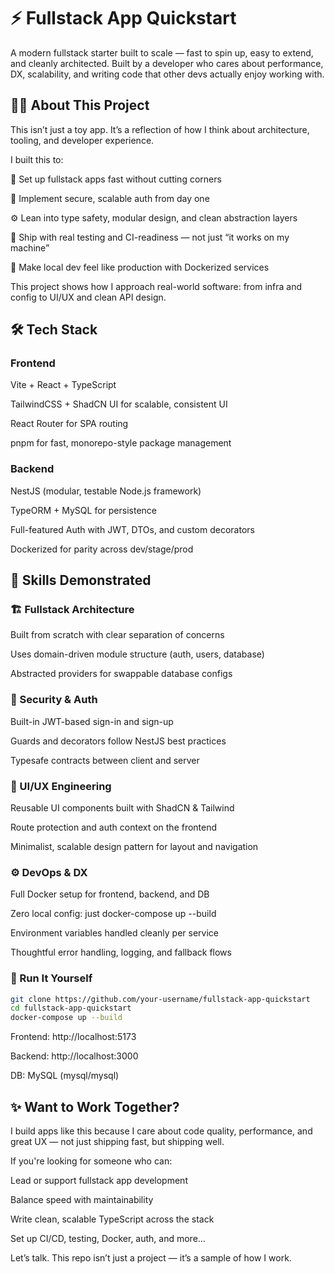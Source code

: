 # ⚡ Fullstack App Quickstart

A modern fullstack starter built to scale — fast to spin up, easy to extend, and cleanly architected.
Built by a developer who cares about performance, DX, scalability, and writing code that other devs actually enjoy working with.

## 🙋‍♂️ About This Project

This isn’t just a toy app. It’s a reflection of how I think about architecture, tooling, and developer experience.

I built this to:

🚀 Set up fullstack apps fast without cutting corners

🔐 Implement secure, scalable auth from day one

⚙️ Lean into type safety, modular design, and clean abstraction layers

🧪 Ship with real testing and CI-readiness — not just “it works on my machine”

🐳 Make local dev feel like production with Dockerized services

This project shows how I approach real-world software: from infra and config to UI/UX and clean API design.

## 🛠️ Tech Stack

### Frontend

Vite + React + TypeScript

TailwindCSS + ShadCN UI for scalable, consistent UI

React Router for SPA routing

pnpm for fast, monorepo-style package management

### Backend

NestJS (modular, testable Node.js framework)

TypeORM + MySQL for persistence

Full-featured Auth with JWT, DTOs, and custom decorators

Dockerized for parity across dev/stage/prod

## 🧠 Skills Demonstrated

### 🏗️ Fullstack Architecture

Built from scratch with clear separation of concerns

Uses domain-driven module structure (auth, users, database)

Abstracted providers for swappable database configs

### 🔐 Security & Auth

Built-in JWT-based sign-in and sign-up

Guards and decorators follow NestJS best practices

Typesafe contracts between client and server

### 🎨 UI/UX Engineering

Reusable UI components built with ShadCN & Tailwind

Route protection and auth context on the frontend

Minimalist, scalable design pattern for layout and navigation

### ⚙️ DevOps & DX

Full Docker setup for frontend, backend, and DB

Zero local config: just docker-compose up --build

Environment variables handled cleanly per service

Thoughtful error handling, logging, and fallback flows

### 🧪 Run It Yourself

```sh
git clone https://github.com/your-username/fullstack-app-quickstart
cd fullstack-app-quickstart
docker-compose up --build
```

Frontend: http://localhost:5173

Backend: http://localhost:3000

DB: MySQL (mysql/mysql)

## ✨ Want to Work Together?

I build apps like this because I care about code quality, performance, and great UX — not just shipping fast, but shipping well.

If you're looking for someone who can:

Lead or support fullstack app development

Balance speed with maintainability

Write clean, scalable TypeScript across the stack

Set up CI/CD, testing, Docker, auth, and more…

Let’s talk. This repo isn’t just a project — it’s a sample of how I work.

